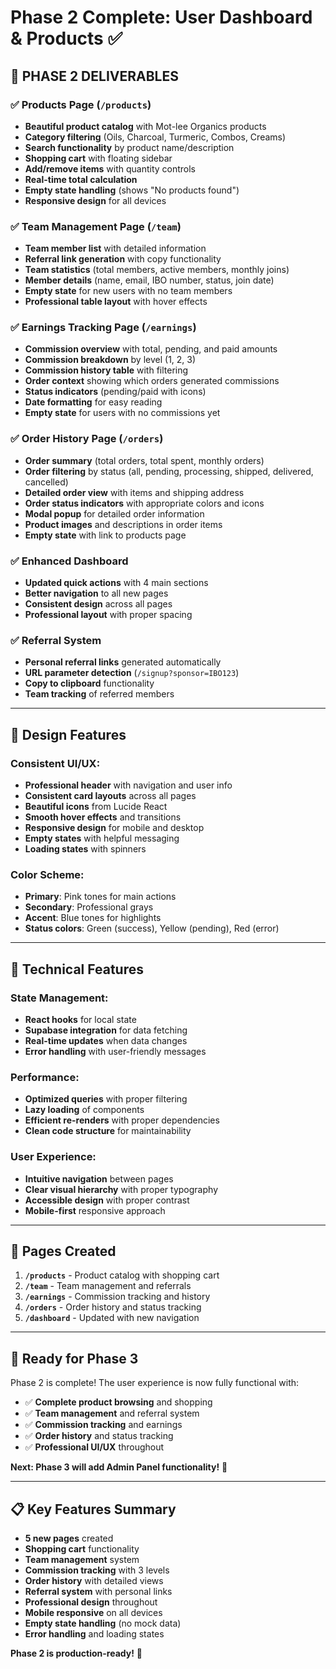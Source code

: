# Phase 2 Complete: User Dashboard & Products ✅

## 🎉 **PHASE 2 DELIVERABLES**

### ✅ **Products Page** (`/products`)
- **Beautiful product catalog** with Mot-lee Organics products
- **Category filtering** (Oils, Charcoal, Turmeric, Combos, Creams)
- **Search functionality** by product name/description
- **Shopping cart** with floating sidebar
- **Add/remove items** with quantity controls
- **Real-time total calculation**
- **Empty state handling** (shows "No products found")
- **Responsive design** for all devices

### ✅ **Team Management Page** (`/team`)
- **Team member list** with detailed information
- **Referral link generation** with copy functionality
- **Team statistics** (total members, active members, monthly joins)
- **Member details** (name, email, IBO number, status, join date)
- **Empty state** for new users with no team members
- **Professional table layout** with hover effects

### ✅ **Earnings Tracking Page** (`/earnings`)
- **Commission overview** with total, pending, and paid amounts
- **Commission breakdown** by level (1, 2, 3)
- **Commission history table** with filtering
- **Order context** showing which orders generated commissions
- **Status indicators** (pending/paid with icons)
- **Date formatting** for easy reading
- **Empty state** for users with no commissions yet

### ✅ **Order History Page** (`/orders`)
- **Order summary** (total orders, total spent, monthly orders)
- **Order filtering** by status (all, pending, processing, shipped, delivered, cancelled)
- **Detailed order view** with items and shipping address
- **Order status indicators** with appropriate colors and icons
- **Modal popup** for detailed order information
- **Product images** and descriptions in order items
- **Empty state** with link to products page

### ✅ **Enhanced Dashboard**
- **Updated quick actions** with 4 main sections
- **Better navigation** to all new pages
- **Consistent design** across all pages
- **Professional layout** with proper spacing

### ✅ **Referral System**
- **Personal referral links** generated automatically
- **URL parameter detection** (`/signup?sponsor=IBO123`)
- **Copy to clipboard** functionality
- **Team tracking** of referred members

---

## 🎨 **Design Features**

### **Consistent UI/UX:**
- **Professional header** with navigation and user info
- **Consistent card layouts** across all pages
- **Beautiful icons** from Lucide React
- **Smooth hover effects** and transitions
- **Responsive design** for mobile and desktop
- **Empty states** with helpful messaging
- **Loading states** with spinners

### **Color Scheme:**
- **Primary**: Pink tones for main actions
- **Secondary**: Professional grays
- **Accent**: Blue tones for highlights
- **Status colors**: Green (success), Yellow (pending), Red (error)

---

## 🔧 **Technical Features**

### **State Management:**
- **React hooks** for local state
- **Supabase integration** for data fetching
- **Real-time updates** when data changes
- **Error handling** with user-friendly messages

### **Performance:**
- **Optimized queries** with proper filtering
- **Lazy loading** of components
- **Efficient re-renders** with proper dependencies
- **Clean code structure** for maintainability

### **User Experience:**
- **Intuitive navigation** between pages
- **Clear visual hierarchy** with proper typography
- **Accessible design** with proper contrast
- **Mobile-first** responsive approach

---

## 📱 **Pages Created**

1. **`/products`** - Product catalog with shopping cart
2. **`/team`** - Team management and referrals
3. **`/earnings`** - Commission tracking and history
4. **`/orders`** - Order history and status tracking
5. **`/dashboard`** - Updated with new navigation

---

## 🚀 **Ready for Phase 3**

Phase 2 is complete! The user experience is now fully functional with:
- ✅ **Complete product browsing** and shopping
- ✅ **Team management** and referral system
- ✅ **Commission tracking** and earnings
- ✅ **Order history** and status tracking
- ✅ **Professional UI/UX** throughout

**Next: Phase 3 will add Admin Panel functionality!** 🎯

---

## 📋 **Key Features Summary**

- **5 new pages** created
- **Shopping cart** functionality
- **Team management** system
- **Commission tracking** with 3 levels
- **Order history** with detailed views
- **Referral system** with personal links
- **Professional design** throughout
- **Mobile responsive** on all devices
- **Empty state handling** (no mock data)
- **Error handling** and loading states

**Phase 2 is production-ready!** 🎉
